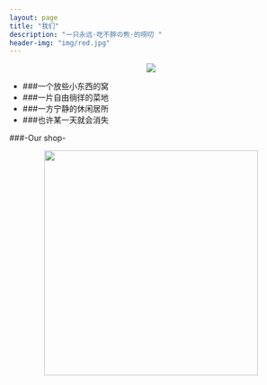 ```yaml
---
layout: page
title: "我们"
description: "一只永远·吃不胖の熊·的唠叨 "
header-img: "img/red.jpg"
---
```



<center>
    <p><img src="http://7xq750.com1.z0.glb.clouddn.com/IMG_5076.JPG" height=”300“ width=”300“ align="center"></p>
</center>




- ###一个放些小东西的窝
- ###一片自由徜徉的菜地 
- ###一方宁静的休闲居所
- ###也许某一天就会消失



###-Our shop-


<center>
    <p><img src="http://7xq750.com1.z0.glb.clouddn.com/FullSizeRender(3).jpg" height="400" width="380" align="center"></p>
</center>






